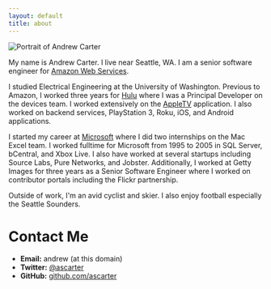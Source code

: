 ```yaml
---
layout: default
title: about
---
```


<span id="about-portrait"><img src="images/about-portrait.jpg" alt="Portrait of Andrew Carter" /></span>

My name is Andrew Carter. I live near Seattle, WA. I am a senior software engineer for [Amazon Web Services][aws].

I studied Electrical Engineering at the University of Washington. Previous to Amazon, I worked three years for [Hulu] where I was a Principal Developer on the devices team. I  worked extensively on the [AppleTV][apple] application. I also worked on backend services, PlayStation 3, Roku, iOS, and Android applications.

I started my career at [Microsoft] where I did two internships on the Mac Excel team. I worked fulltime for Microsoft from 1995 to 2005 in SQL Server, bCentral, and Xbox Live. I also have worked at several startups including Source Labs, Pure Networks, and Jobster. Additionally, I worked at Getty Images for three years as a Senior Software Engineer where I worked on contributor portals including the Flickr partnership.

Outside of work, I'm an avid cyclist and skier. I also enjoy football especially the Seattle Sounders.

# Contact Me

* **Email:** andrew (at this domain)
* **Twitter:** [@ascarter][twitter]
* **GitHub:** [github.com/ascarter][github]

[aws]: http://aws.amazon.com
[hulu]: http://www.hulu.com
[apple]: http://www.apple.com
[microsoft]: http://www.microsoft.com
[twitter]: http://twitter.com/ascarter
[github]: http://github.com/ascarter/
